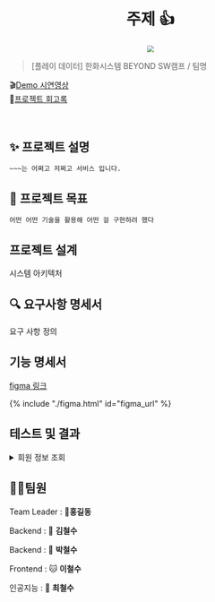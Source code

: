 <h1 align="center">주제 👍</h1>


<div align="center">
  <img src="./img/pic1.png"  style="zoom:76%;" align="center"/>
</div>



> [플레이 데이터] 한화시스템 BEYOND SW캠프 / 팀명


🎬[Demo 시연영상](https://www.youtube.com/watch?v=dhMrKTwNI8U&lc=UgzCJR3WxkvsckRyyO94AaABAg&ab_channel=%EB%94%B0%EB%9D%BC%ED%95%98%EB%A9%B4%EC%84%9C%EB%B0%B0%EC%9A%B0%EB%8A%94IT)   
📃[프로젝트 회고록](블로그주소) 

<br>

## ✨ 프로젝트 설명

```sh
~~~는 어쩌고 저쩌고 서비스 입니다.
```

## 📌 프로젝트 목표

```sh
어떤 어떤 기술을 활용해 어떤 걸 구현하려 했다
```

## 프로젝트 설계
시스템 아키텍처


## 🔍 요구사항 명세서

요구 사항 정의


## 기능 명세서
[figma 링크](https://www.figma.com/files/project/107259789?fuid=1283687793770869020)

{% include "./figma.html" id="figma_url" %}  



## 테스트 및 결과

<details>
<summary>회원 정보 조회</summary>
<div>
<figure align="center"> 
  <img src="z"/>
    <p>~~~ 조회</p>
 </figure>
</div>
</details>



## 🤼‍♂️팀원

Team Leader : 🐯**홍길동**

Backend : 🐶 **김철수**

Backend : 🐺 **박철수**

Frontend : 🐱 **이철수**

인공지능 : 🦁 **최철수**
